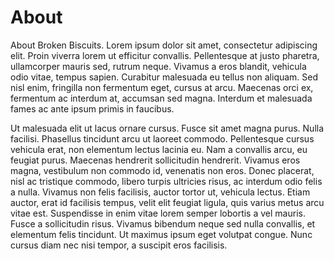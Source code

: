# About
About Broken Biscuits.
Lorem ipsum dolor sit amet, consectetur adipiscing elit. Proin viverra lorem ut efficitur convallis. Pellentesque at justo pharetra, ullamcorper mauris sed, rutrum neque. Vivamus a eros blandit, vehicula odio vitae, tempus sapien. Curabitur malesuada eu tellus non aliquam. Sed nisl enim, fringilla non fermentum eget, cursus at arcu. Maecenas orci ex, fermentum ac interdum at, accumsan sed magna. Interdum et malesuada fames ac ante ipsum primis in faucibus.

Ut malesuada elit ut lacus ornare cursus. Fusce sit amet magna purus. Nulla facilisi. Phasellus tincidunt arcu ut laoreet commodo. Pellentesque cursus vehicula erat, non elementum lectus lacinia eu. Nam a convallis arcu, eu feugiat purus. Maecenas hendrerit sollicitudin hendrerit. Vivamus eros magna, vestibulum non commodo id, venenatis non eros. Donec placerat, nisl ac tristique commodo, libero turpis ultricies risus, ac interdum odio felis a nulla. Vivamus non felis facilisis, auctor tortor ut, vehicula lectus. Etiam auctor, erat id facilisis tempus, velit elit feugiat ligula, quis varius metus arcu vitae est. Suspendisse in enim vitae lorem semper lobortis a vel mauris. Fusce a sollicitudin risus. Vivamus bibendum neque sed nulla convallis, et elementum felis tincidunt. Ut maximus ipsum eget volutpat congue. Nunc cursus diam nec nisi tempor, a suscipit eros facilisis.

